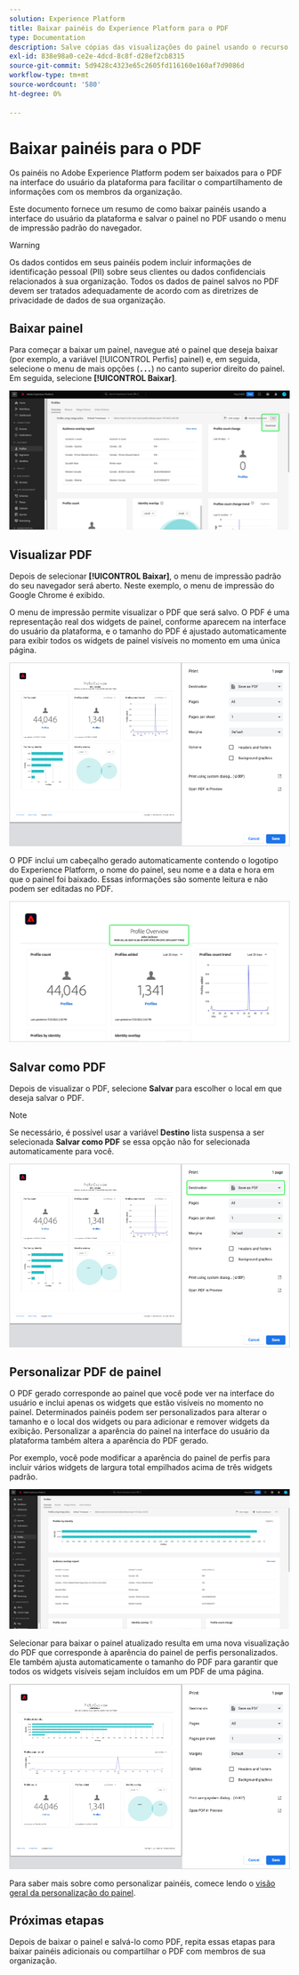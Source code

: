 ```yaml
---
solution: Experience Platform
title: Baixar painéis do Experience Platform para o PDF
type: Documentation
description: Salve cópias das visualizações do painel usando o recurso de download para PDF disponível na interface do usuário do Experience Platform.
exl-id: 838e98a0-ce2e-4dcd-8c8f-d28ef2cb8315
source-git-commit: 5d9428c4323e65c2605fd116160e160af7d9086d
workflow-type: tm+mt
source-wordcount: '580'
ht-degree: 0%

---
```


# Baixar painéis para o PDF

Os painéis no Adobe Experience Platform podem ser baixados para o PDF na interface do usuário da plataforma para facilitar o compartilhamento de informações com os membros da organização.

Este documento fornece um resumo de como baixar painéis usando a interface do usuário da plataforma e salvar o painel no PDF usando o menu de impressão padrão do navegador.

>[!WARNING]
>
>Os dados contidos em seus painéis podem incluir informações de identificação pessoal (PII) sobre seus clientes ou dados confidenciais relacionados à sua organização. Todos os dados de painel salvos no PDF devem ser tratados adequadamente de acordo com as diretrizes de privacidade de dados de sua organização.

## Baixar painel

Para começar a baixar um painel, navegue até o painel que deseja baixar (por exemplo, a variável [!UICONTROL Perfis] painel) e, em seguida, selecione o menu de mais opções (**`...`**) no canto superior direito do painel. Em seguida, selecione **[!UICONTROL Baixar]**.

![O painel Perfis do Experience Platform com as reticências e a lista suspensa Download foi realçada.](images/download/download-button.png)

## Visualizar PDF

Depois de selecionar **[!UICONTROL Baixar]**, o menu de impressão padrão do seu navegador será aberto. Neste exemplo, o menu de impressão do Google Chrome é exibido.

O menu de impressão permite visualizar o PDF que será salvo. O PDF é uma representação real dos widgets de painel, conforme aparecem na interface do usuário da plataforma, e o tamanho do PDF é ajustado automaticamente para exibir todos os widgets de painel visíveis no momento em uma única página.

![A Visão geral do perfil é exibida em um único formato de página, com o painel Opções de impressão à direita.](images/download/download-chrome-print.png)

O PDF inclui um cabeçalho gerado automaticamente contendo o logotipo do Experience Platform, o nome do painel, seu nome e a data e hora em que o painel foi baixado. Essas informações são somente leitura e não podem ser editadas no PDF.

![Um fechamento da visualização de impressão com o cabeçalho gerado automaticamente destacado.](images/download/download-pdf.png)

## Salvar como PDF

Depois de visualizar o PDF, selecione **Salvar** para escolher o local em que deseja salvar o PDF.

>[!NOTE]
>
>Se necessário, é possível usar a variável **Destino** lista suspensa a ser selecionada **Salvar como PDF** se essa opção não for selecionada automaticamente para você.

![A Visão geral do perfil exibida em um formato de página única com a opção de impressão de Destino Salvar como PDF realçada na lista suspensa.](images/download/download-chrome-print-destination.png)

## Personalizar PDF de painel

O PDF gerado corresponde ao painel que você pode ver na interface do usuário e inclui apenas os widgets que estão visíveis no momento no painel. Determinados painéis podem ser personalizados para alterar o tamanho e o local dos widgets ou para adicionar e remover widgets da exibição. Personalizar a aparência do painel na interface do usuário da plataforma também altera a aparência do PDF gerado.

Por exemplo, você pode modificar a aparência do painel de perfis para incluir vários widgets de largura total empilhados acima de três widgets padrão.

![O painel Perfil que demonstra o widget alongado é exibido.](images/download/download-modify.png)

Selecionar para baixar o painel atualizado resulta em uma nova visualização do PDF que corresponde à aparência do painel de perfis personalizados. Ele também ajusta automaticamente o tamanho do PDF para garantir que todos os widgets visíveis sejam incluídos em um PDF de uma página.

![A Visão geral do perfil é exibida em um único formato de página, com o painel Opções de impressão à direita.](images/download/download-chrome-print-modified.png)

Para saber mais sobre como personalizar painéis, comece lendo o [visão geral da personalização do painel](customize/overview.md).

## Próximas etapas

Depois de baixar o painel e salvá-lo como PDF, repita essas etapas para baixar painéis adicionais ou compartilhar o PDF com membros de sua organização.
